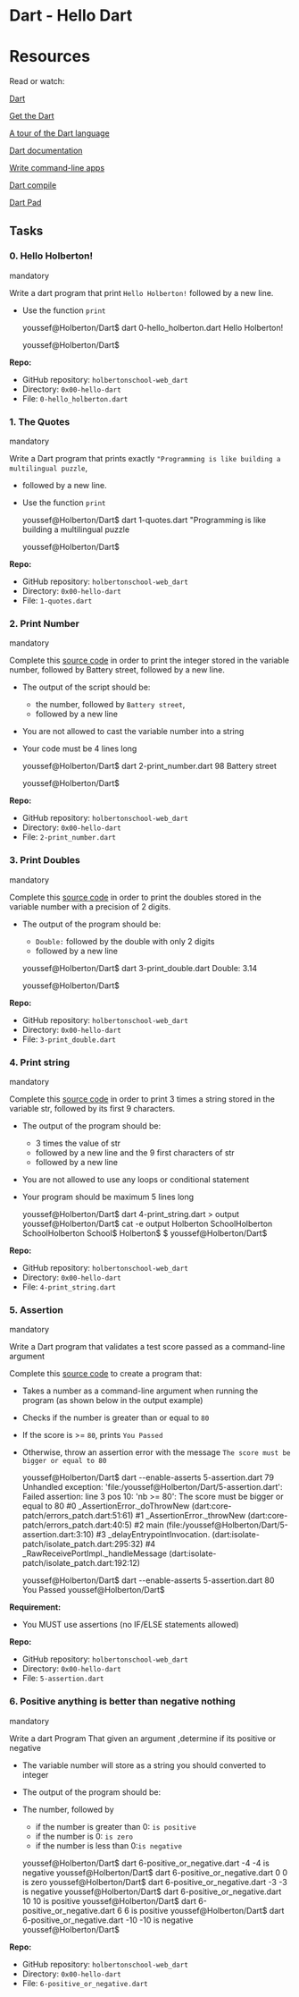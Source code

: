 Dart - Hello Dart
=================

**Resources**
=============

Read or watch:

[Dart](/rltoken/WNpOJ2AUenA9U4Zwcm_P2g "Dart")

[Get the Dart](/rltoken/sM_WvB3D7zy-KbovNuNMaw "Get the Dart")

[A tour of the Dart language](/rltoken/Hjeu_s-2H8Oq1EjCYUMCSA "A tour of the Dart language")

[Dart documentation](/rltoken/BDoTYl4lcfXJ09NzJGPPEw "Dart documentation")

[Write command-line apps](/rltoken/QG7qNMZe3rWPDmPuzQvqig "Write command-line apps")

[Dart compile](/rltoken/pRE-nsJH9vc3ncCv5LjBKw "Dart compile")

[Dart Pad](/rltoken/4SWHgxzHezGdGngtpIpOAA "Dart Pad")

Tasks
-----

### 0\. Hello Holberton!

mandatory

Write a dart program that print `Hello Holberton!` followed by a new line.

*   Use the function `print`

    youssef@Holberton/Dart$ dart 0-hello_holberton.dart
    Hello Holberton!

    youssef@Holberton/Dart$


**Repo:**

*   GitHub repository: `holbertonschool-web_dart`
*   Directory: `0x00-hello-dart`
*   File: `0-hello_holberton.dart`

### 1\. The Quotes

mandatory

Write a Dart program that prints exactly `"Programming is like building a multilingual puzzle`,

*   followed by a new line.

*   Use the function `print`


    youssef@Holberton/Dart$ dart 1-quotes.dart
    "Programming is like building a multilingual puzzle

    youssef@Holberton/Dart$


**Repo:**

*   GitHub repository: `holbertonschool-web_dart`
*   Directory: `0x00-hello-dart`
*   File: `1-quotes.dart`

### 2\. Print Number

mandatory

Complete this [source code](/rltoken/p5XNTpuWaqbIsOuJSGYOxg "source code") in order to print the integer stored in the variable number, followed by Battery street, followed by a new line.

*   The output of the script should be:
    *   the number, followed by `Battery street`,
    *   followed by a new line
*   You are not allowed to cast the variable number into a string
*   Your code must be 4 lines long

    youssef@Holberton/Dart$ dart 2-print_number.dart
    98 Battery street

    youssef@Holberton/Dart$


**Repo:**

*   GitHub repository: `holbertonschool-web_dart`
*   Directory: `0x00-hello-dart`
*   File: `2-print_number.dart`

### 3\. Print Doubles

mandatory

Complete this [source code](/rltoken/gfSsUGZENvzTxTL4-XQtVQ " source code") in order to print the doubles stored in the variable number with a precision of 2 digits.

*   The output of the program should be:
    *   `Double:` followed by the double with only 2 digits
    *   followed by a new line

    youssef@Holberton/Dart$ dart 3-print_double.dart
    Double: 3.14

    youssef@Holberton/Dart$


**Repo:**

*   GitHub repository: `holbertonschool-web_dart`
*   Directory: `0x00-hello-dart`
*   File: `3-print_double.dart`

### 4\. Print string

mandatory

Complete this [source code](/rltoken/WoBtS9BwrpnBtyvHzgkYBw "source code") in order to print 3 times a string stored in the variable str, followed by its first 9 characters.

*   The output of the program should be:
    *   3 times the value of str
    *   followed by a new line and the 9 first characters of str
    *   followed by a new line
*   You are not allowed to use any loops or conditional statement
*   Your program should be maximum 5 lines long

    youssef@Holberton/Dart$ dart 4-print_string.dart > output
    youssef@Holberton/Dart$ cat -e output
    Holberton SchoolHolberton SchoolHolberton School$
    Holberton$
    $
    youssef@Holberton/Dart$


**Repo:**

*   GitHub repository: `holbertonschool-web_dart`
*   Directory: `0x00-hello-dart`
*   File: `4-print_string.dart`

### 5\. Assertion

mandatory

Write a Dart program that validates a test score passed as a command-line argument

Complete this [source code](/rltoken/W-9UbIaeSkYuGUTn2CLZ8A "source code") to create a program that:

*   Takes a number as a command-line argument when running the program (as shown below in the output example)
*   Checks if the number is greater than or equal to `80`
*   If the score is >= `80`, prints `You Passed`
*   Otherwise, throw an assertion error with the message `The score must be bigger or equal to 80`



    youssef@Holberton/Dart$ dart --enable-asserts 5-assertion.dart 79
    Unhandled exception:
    'file:/youssef@Holberton/Dart/5-assertion.dart': Failed assertion: line 3 pos 10: 'nb >= 80': The score must be bigger or equal to 80
    #0      _AssertionError._doThrowNew (dart:core-patch/errors_patch.dart:51:61)
    #1      _AssertionError._throwNew (dart:core-patch/errors_patch.dart:40:5)
    #2      main (file:/youssef@Holberton/Dart/5-assertion.dart:3:10)
    #3      _delayEntrypointInvocation.<anonymous closure> (dart:isolate-patch/isolate_patch.dart:295:32)
    #4      _RawReceivePortImpl._handleMessage (dart:isolate-patch/isolate_patch.dart:192:12)

    youssef@Holberton/Dart$ dart --enable-asserts 5-assertion.dart 80
    You Passed
    youssef@Holberton/Dart$




**Requirement:**

*   You MUST use assertions (no IF/ELSE statements allowed)

**Repo:**

*   GitHub repository: `holbertonschool-web_dart`
*   Directory: `0x00-hello-dart`
*   File: `5-assertion.dart`

### 6\. Positive anything is better than negative nothing

mandatory

Write a dart Program That given an argument ,determine if its positive or negative

*   The variable number will store as a string you should converted to integer
*   The output of the program should be:
*   The number, followed by

    *   if the number is greater than 0: `is positive`
    *   if the number is 0: `is zero`
    *   if the number is less than 0:`is negative`

    youssef@Holberton/Dart$ dart 6-positive_or_negative.dart -4
    -4 is negative
    youssef@Holberton/Dart$ dart 6-positive_or_negative.dart 0
    0 is zero
    youssef@Holberton/Dart$ dart 6-positive_or_negative.dart -3
    -3 is negative
    youssef@Holberton/Dart$ dart 6-positive_or_negative.dart 10
    10 is positive
    youssef@Holberton/Dart$ dart 6-positive_or_negative.dart 6
    6 is positive
    youssef@Holberton/Dart$ dart 6-positive_or_negative.dart -10
    -10 is negative
    youssef@Holberton/Dart$


**Repo:**

*   GitHub repository: `holbertonschool-web_dart`
*   Directory: `0x00-hello-dart`
*   File: `6-positive_or_negative.dart`
